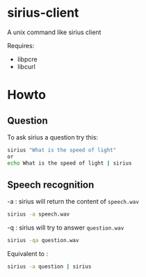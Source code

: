 # sirius-client
A unix command like sirius client

Requires:

* libpcre
* libcurl

# Howto

## Question
To ask sirius a question try this:
```bash
sirius "What is the speed of light"
or
echo What is the speed of light | sirius
```

## Speech recognition
-a : sirius will return the content of `speech.wav`
```bash
sirius -a speech.wav
```

-q : sirius will try to answer `question.wav`
```bash
sirius -qa question.wav
```
Equivalent to :
```bash
sirius -a question | sirius
```

